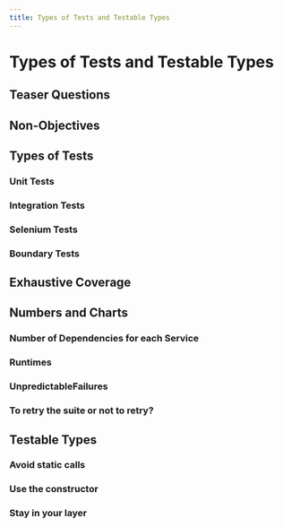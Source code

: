 ```yaml
---
title: Types of Tests and Testable Types
---
```


# Types of Tests and Testable Types

## Teaser Questions

## Non-Objectives

## Types of Tests

### Unit Tests

### Integration Tests

### Selenium Tests

### Boundary Tests

## Exhaustive Coverage

## Numbers and Charts
### Number of Dependencies for each Service
### Runtimes
### UnpredictableFailures
### To retry the suite or not to retry?

## Testable Types
### Avoid static calls
### Use the constructor
### Stay in your layer
  
